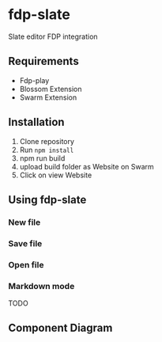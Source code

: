 # fdp-slate

Slate editor FDP integration

## Requirements

-   Fdp-play
-   Blossom Extension
-   Swarm Extension

## Installation

1. Clone repository
2. Run `npm install`
3. npm run build
4. upload build folder as Website on Swarm
5. Click on view Website

## Using fdp-slate

### New file

### Save file

### Open file

### Markdown mode

TODO

## Component Diagram
